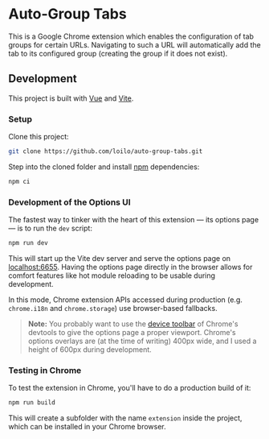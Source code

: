 # Auto-Group Tabs

This is a Google Chrome extension which enables the configuration of tab groups for certain URLs. Navigating to such a URL will automatically add the tab to its configured group (creating the group if it does not exist).

## Development

This project is built with [Vue](https://v3.vuejs.org/) and [Vite](https://vitejs.dev/).

### Setup

Clone this project:

```bash
git clone https://github.com/loilo/auto-group-tabs.git
```

Step into the cloned folder and install [npm](https://www.npmjs.com/) dependencies:

```bash
npm ci
```

### Development of the Options UI

The fastest way to tinker with the heart of this extension — its options page — is to run the `dev` script:

```bash
npm run dev
```

This will start up the Vite dev server and serve the options page on [localhost:6655](http://localhost:6655/). Having the options page directly in the browser allows for comfort features like hot module reloading to be usable during development.

In this mode, Chrome extension APIs accessed during production (e.g. `chrome.i18n` and `chrome.storage`) use browser-based fallbacks.

> **Note:** You probably want to use the [device toolbar](https://developers.google.com/web/tools/chrome-devtools/device-mode) of Chrome's devtools to give the options page a proper viewport. Chrome's options overlays are (at the time of writing) 400px wide, and I used a height of 600px during development.

### Testing in Chrome

To test the extension in Chrome, you'll have to do a production build of it:

```bash
npm run build
```

This will create a subfolder with the name `extension` inside the project, which can be installed in your Chrome browser.
